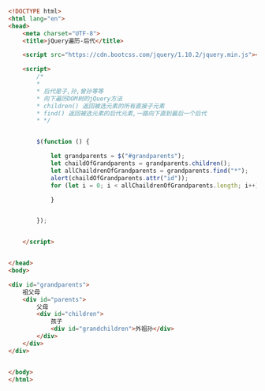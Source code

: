 
<BlogInfo title="22.jQuery遍历后代" author="白日梦想猿" pv=0 read_times=0 pre_cost_time=0分48秒 category="jQuery学习" tag_list="['jQuery学习']" create_time="2021.09.28 17:13:10" update_time="2021.10.15 16:07:04" />

```html
<!DOCTYPE html>
<html lang="en">
<head>
    <meta charset="UTF-8">
    <title>jQuery遍历-后代</title>

    <script src="https://cdn.bootcss.com/jquery/1.10.2/jquery.min.js"></script>

    <script>
        /*
        *
        * 后代是子,孙,曾孙等等
        * 向下遍历DOM树的jQuery方法
        * children() 返回被选元素的所有直接子元素
        * find() 返回被选元素的后代元素,一路向下直到最后一个后代
        * */


        $(function () {

            let grandparents = $("#grandparents");
            let chaildOfGrandparents = grandparents.children();
            let allChaildrenOfGrandparents = grandparents.find("*");
            alert(chaildOfGrandparents.attr("id"));
            for (let i = 0; i < allChaildrenOfGrandparents.length; i++) {

            }


        });


    </script>


</head>
<body>

<div id="grandparents">
    祖父母
    <div id="parents">
        父母
        <div id="children">
            孩子
            <div id="grandchildren">外祖孙</div>
        </div>
    </div>
</div>


</body>
</html>
```
